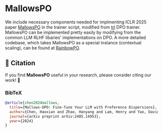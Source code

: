 # MallowsPO
We include necessary components needed for implmenting ICLR 2025 paper [MallowsPO](https://arxiv.org/abs/2405.14953) in the trainer script, modified from [trl](https://github.com/huggingface/trl) DPO trainer. MallowsPO can be implemented pretty easily by modifying from the common LLM RLHF libaries' implementations on DPO. A more detailed codebase, which takes MallowsPO as a special instance (contextual scaling), can be found at [RainbowPO](https://github.com/CapitalOne-Research/RainbowPO).

## 📜 Citation

If you find **MallowsPO** useful in your research, please consider citing our work! 🚀

### BibTeX
```bibtex
@article{chen2024mallows,
  title={Mallows-DPO: Fine-Tune Your LLM with Preference Dispersions},
  author={Chen, Haoxian and Zhao, Hanyang and Lam, Henry and Yao, David and Tang, Wenpin},
  journal={arXiv preprint arXiv:2405.14953},
  year={2024}
}
